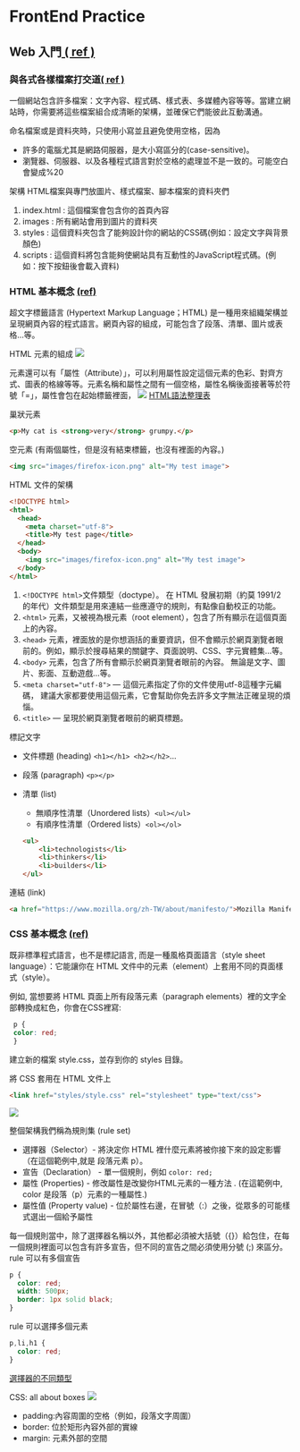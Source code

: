 # FrontEnd Practice


## Web 入門[ ( ref ) ](https://developer.mozilla.org/zh-TW/docs/Learn/Getting_started_with_the_web/CSS_basics)

### 與各式各樣檔案打交道[( ref )](https://developer.mozilla.org/zh-TW/docs/Learn/Getting_started_with_the_web/Dealing_with_files)

一個網站包含許多檔案：文字內容、程式碼、樣式表、多媒體內容等等。當建立網站時，你需要將這些檔案組合成清晰的架構，並確保它們能彼此互動溝通。

命名檔案或是資料夾時，只使用小寫並且避免使用空格，因為
- 許多的電腦尤其是網路伺服器，是大小寫區分的(case-sensitive)。
- 瀏覽器、伺服器、以及各種程式語言對於空格的處理並不是一致的。可能空白會變成%20

架構
HTML檔案與專門放圖片、樣式檔案、腳本檔案的資料夾們
1. index.html : 這個檔案會包含你的首頁內容
2. images : 所有網站會用到圖片的資料夾
3. styles : 這個資料夾包含了能夠設計你的網站的CSS碼(例如：設定文字與背景顏色)
4. scripts : 這個資料將包含能夠使網站具有互動性的JavaScript程式碼。(例如：按下按鈕後會載入資料)

### HTML 基本概念 [(ref)](https://developer.mozilla.org/zh-TW/docs/Learn/Getting_started_with_the_web#html_%E5%9F%BA%E6%9C%AC%E6%A6%82%E5%BF%B5)
超文字標籤語言 (Hypertext Markup Language；HTML) 是一種用來組織架構並呈現網頁內容的程式語言。網頁內容的組成，可能包含了段落、清單、圖片或表格...等。

HTML 元素的組成
![](https://developer.mozilla.org/en-US/docs/Learn/Getting_started_with_the_web/HTML_basics/grumpy-cat-small.png)

元素還可以有「屬性（Attribute）」，可以利用屬性設定這個元素的色彩、對齊方式、圖表的格線等等。元素名稱和屬性之間有一個空格，屬性名稱後面接著等於符號「=」，屬性會包在起始標籤裡面，
![](https://developer.mozilla.org/en-US/docs/Learn/Getting_started_with_the_web/HTML_basics/grumpy-cat-attribute-small.png)
[HTML語法整理表](https://www.csie.ntu.edu.tw/~r91112/myDownload/WEB/html.html)

巢狀元素
```HTML
<p>My cat is <strong>very</strong> grumpy.</p>
```
空元素 (有兩個屬性，但是沒有結束標籤，也沒有裡面的內容。)
```HTML
<img src="images/firefox-icon.png" alt="My test image">
```
HTML 文件的架構
```HTML
<!DOCTYPE html> 
<html>
  <head>
    <meta charset="utf-8">
    <title>My test page</title>
  </head>
  <body>
    <img src="images/firefox-icon.png" alt="My test image">
  </body>
</html>
```
1. `<!DOCTYPE html>`文件類型（doctype）。 在 HTML 發展初期（約莫 1991/2 的年代）文件類型是用來連結一些應遵守的規則，有點像自動校正的功能。
2. `<html>` 元素，又被視為根元素（root element），包含了所有顯示在這個頁面上的內容。
3. `<head>` 元素，裡面放的是你想涵括的重要資訊，但不會顯示於網頁瀏覽者眼前的。例如，顯示於搜尋結果的關鍵字、頁面說明、CSS、字元實體集...等。
4. `<body>` 元素，包含了所有會顯示於網頁瀏覽者眼前的內容。 無論是文字、圖片、影面、互動遊戲...等。
5. `<meta charset="utf-8">` — 這個元素指定了你的文件使用utf-8這種字元編碼， 建議大家都要使用這個元素，它會幫助你免去許多文字無法正確呈現的煩惱。
6. `<title>` — 呈現於網頁瀏覽者眼前的網頁標題。

標記文字

- 文件標題 (heading) `<h1></h1> <h2></h2>`...
- 段落 (paragraph) `<p></p>`
- 清單 (list)
    - 無順序性清單（Unordered lists）`<ul></ul>`
    - 有順序性清單（Ordered lists）`<ol></ol>`

    ```HTML
    <ul>
        <li>technologists</li>
        <li>thinkers</li>
        <li>builders</li>
    </ul>
    ```

連結 (link)
```HTML
<a href="https://www.mozilla.org/zh-TW/about/manifesto/">Mozilla Manifesto</a>
```

### CSS 基本概念 [(ref)](https://developer.mozilla.org/zh-TW/docs/Learn/Getting_started_with_the_web/CSS_basics)
 既非標準程式語言，也不是標記語言, 而是一種風格頁面語言（style sheet language）：它能讓你在 HTML 文件中的元素（element）上套用不同的頁面樣式（style）。
  
 例如, 當想要將 HTML 頁面上所有段落元素（paragraph elements）裡的文字全部轉換成紅色，你會在CSS裡寫:
 ```CSS
  p {
  color: red;
  }
 ```
 建立新的檔案 style.css，並存到你的 styles 目錄。

 將 CSS 套用在 HTML 文件上
```HTML
<link href="styles/style.css" rel="stylesheet" type="text/css">
```

 ![](https://developer.mozilla.org/en-US/docs/Learn/Getting_started_with_the_web/CSS_basics/css-declaration-small.png)

 整個架構我們稱為規則集 (rule set)

 - 選擇器（Selector）- 將決定你 HTML 裡什麼元素將被你接下來的設定影響（在這個範例中,就是 段落元素 p）。
 - 宣告（Declaration） - 單一個規則，例如 `color: red;`
 - 屬性 (Properties) - 修改屬性是改變你HTML元素的一種方法 . (在這範例中, color 是段落（p）元素的一種屬性.)
 - 屬性值 (Property value) - 位於屬性右邊，在冒號（:）之後，從眾多的可能樣式選出一個給予屬性
  
每一個規則當中，除了選擇器名稱以外，其他都必須被大括號（{}）給包住，在每一個規則裡面可以包含有許多宣告，但不同的宣告之間必須使用分號 (;) 來區分。
rule 可以有多個宣告
```css
p {
  color: red;
  width: 500px;
  border: 1px solid black;
}
```
rule 可以選擇多個元素
```css
p,li,h1 {
  color: red;
}
```
[選擇器的不同類型](https://developer.mozilla.org/zh-TW/docs/Learn/Getting_started_with_the_web/CSS_basics#%E9%81%B8%E6%93%87%E5%99%A8%E7%9A%84%E4%B8%8D%E5%90%8C%E9%A1%9E%E5%9E%8B)
 
 CSS: all about boxes
![](https://developer.mozilla.org/en-US/docs/Learn/Getting_started_with_the_web/CSS_basics/box-model.png)

- padding:內容周圍的空格（例如，段落文字周圍）
- border: 位於矩形內容外部的實線
- margin: 元素外部的空間